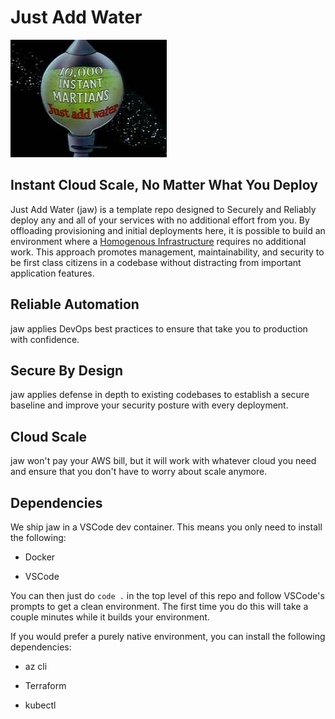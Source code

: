 # Just Add Water

![Just Add Water](images/martians.png)

## Instant Cloud Scale, No Matter What You Deploy

Just Add Water (jaw) is a template repo designed to Securely and Reliably deploy any and all of your services with no additional effort from you.  By offloading provisioning and initial deployments here, it is possible to build an environment where a [Homogenous Infrastructure](link) requires no additional work.  This approach promotes management, maintainability, and security to be first class citizens in a codebase without distracting from important application features.

## Reliable Automation

jaw applies DevOps best practices to ensure that take you to production with confidence.

## Secure By Design

jaw applies defense in depth to existing codebases to establish a secure baseline and improve your security posture with every deployment.

## Cloud Scale

jaw won't pay your AWS bill, but it will work with whatever cloud you need and ensure that you don't have to worry about scale anymore.

## Dependencies

We ship jaw in a VSCode dev container.  This means you only need to install the following:

- Docker

- VSCode

You can then just do `code .` in the top level of this repo and follow VSCode's prompts to get a clean environment.  The first time you do this will take a couple
minutes while it builds your environment.

If you would prefer a purely native environment, you can install the following dependencies:

- az cli

- Terraform

- kubectl
